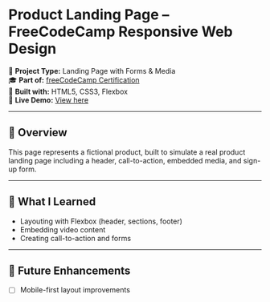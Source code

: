 # Product Landing Page – FreeCodeCamp Responsive Web Design

🧩 **Project Type:** Landing Page with Forms & Media  
🎓 **Part of:** [freeCodeCamp Certification](https://www.freecodecamp.org/learn/2022/responsive-web-design/)  
🔨 **Built with:** HTML5, CSS3, Flexbox  
🚀 **Live Demo:** [View here](https://crazch.github.io/product-landing-page-fcc/)

---

## 📄 Overview

This page represents a fictional product, built to simulate a real product landing page including a header, call-to-action, embedded media, and sign-up form.

---

## 🧠 What I Learned

- Layouting with Flexbox (header, sections, footer)
- Embedding video content
- Creating call-to-action and forms

---

## 📌 Future Enhancements

- [ ] Mobile-first layout improvements